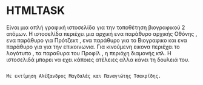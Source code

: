 # HTMLTASK
Είναι μια απλή γραφική ιστοσελίδα για την τοποθέτηση βιογραφικού 2 ατόμων.
Η ιστοσελίδα περιέχει μια αρχική ενα παράθυρο αρχικής Οθόνης , ενα παράθυρο για Πρότζεκτ , ενα παράθυρο για το Βιογραφικο
και ενα παράθυρο για για την επικοινωνια.
Για κινούμενη εικονα περιέχει το λογότυπο , τα παραθυρα του Προφίλ , η περιόχη διαμονής κτλ.
Η ιστοσελιδά μπορει να εχει κάποιες ατέλειες αλλα κάνει τη δουλειά του.
                                                                     
                                                                     
                                                                     
                                                                     
                                                                     
                                                                     
                                                                     
                                                                     
                                                                              Με εκτίμηση Αλέξανδρος Μαγδαλάς και Παναγιώτης Τσακρίδης.
